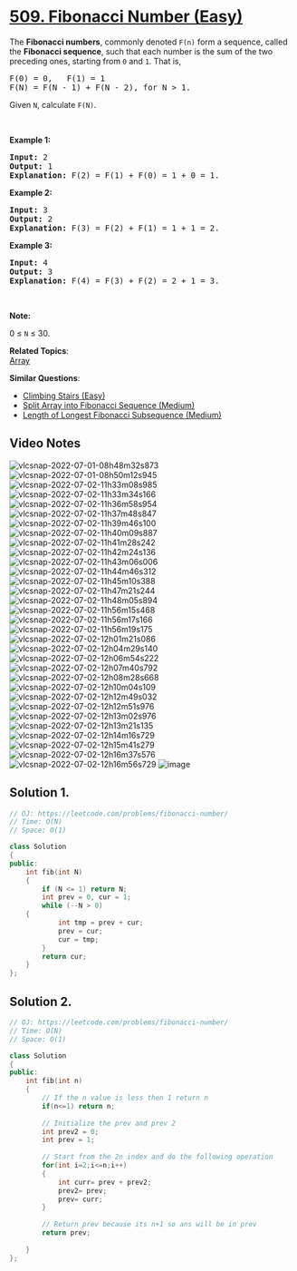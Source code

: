 # [509. Fibonacci Number (Easy)](https://leetcode.com/problems/fibonacci-number/)

<p>The&nbsp;<b>Fibonacci numbers</b>, commonly denoted&nbsp;<code>F(n)</code>&nbsp;form a sequence, called the&nbsp;<b>Fibonacci sequence</b>, such that each number is the sum of the two preceding ones, starting from <code>0</code> and <code>1</code>. That is,</p>

<pre>F(0) = 0,&nbsp; &nbsp;F(1)&nbsp;= 1
F(N) = F(N - 1) + F(N - 2), for N &gt; 1.
</pre>

<p>Given <code>N</code>, calculate <code>F(N)</code>.</p>

<p>&nbsp;</p>

<p><strong>Example 1:</strong></p>

<pre><strong>Input:</strong> 2
<strong>Output:</strong> 1
<strong>Explanation:</strong> F(2) = F(1) + F(0) = 1 + 0 = 1.
</pre>

<p><strong>Example 2:</strong></p>

<pre><strong>Input:</strong> 3
<strong>Output:</strong> 2
<strong>Explanation:</strong> F(3) = F(2) + F(1) = 1 + 1 = 2.
</pre>

<p><strong>Example 3:</strong></p>

<pre><strong>Input:</strong> 4
<strong>Output:</strong> 3
<strong>Explanation:</strong> F(4) = F(3) + F(2) = 2 + 1 = 3.
</pre>

<p>&nbsp;</p>

<p><strong>Note:</strong></p>

<p>0 ≤ <code>N</code> ≤ 30.</p>


**Related Topics**:  
[Array](https://leetcode.com/tag/array/)

**Similar Questions**:
* [Climbing Stairs (Easy)](https://leetcode.com/problems/climbing-stairs/)
* [Split Array into Fibonacci Sequence (Medium)](https://leetcode.com/problems/split-array-into-fibonacci-sequence/)
* [Length of Longest Fibonacci Subsequence (Medium)](https://leetcode.com/problems/length-of-longest-fibonacci-subsequence/)

## Video Notes

![vlcsnap-2022-07-01-08h48m32s873](https://user-images.githubusercontent.com/37560890/176990323-aeec7fd7-e136-4e9b-8194-bac5216bdb26.png)
![vlcsnap-2022-07-01-08h50m12s945](https://user-images.githubusercontent.com/37560890/176990324-332d21ec-4e0b-47d5-91da-d2cbcb6d77b9.png)
![vlcsnap-2022-07-02-11h33m08s985](https://user-images.githubusercontent.com/37560890/176990325-383f1f55-be56-478a-be24-b653eaa6e91e.png)
![vlcsnap-2022-07-02-11h33m34s166](https://user-images.githubusercontent.com/37560890/176990326-d0f0082c-996f-43c3-889b-ac0f5e52d45e.png)
![vlcsnap-2022-07-02-11h36m58s954](https://user-images.githubusercontent.com/37560890/176990328-80f6066f-bfd9-4ed1-9e1c-f19c0cfdd292.png)
![vlcsnap-2022-07-02-11h37m48s847](https://user-images.githubusercontent.com/37560890/176990329-f357ae57-71b7-4b03-b61d-d36f5462bc45.png)
![vlcsnap-2022-07-02-11h39m46s100](https://user-images.githubusercontent.com/37560890/176990330-1d116ed2-4b3e-4ad3-ae1a-2792beb12ce8.png)
![vlcsnap-2022-07-02-11h40m09s887](https://user-images.githubusercontent.com/37560890/176990331-ce29cccc-d519-4007-81b8-f2cfcfebde10.png)
![vlcsnap-2022-07-02-11h41m28s242](https://user-images.githubusercontent.com/37560890/176990332-2f10a166-b3fd-4760-9ca8-83414ddc6406.png)
![vlcsnap-2022-07-02-11h42m24s136](https://user-images.githubusercontent.com/37560890/176990334-e3d6682d-d7f5-45ab-aaa1-54ec97f65124.png)
![vlcsnap-2022-07-02-11h43m06s006](https://user-images.githubusercontent.com/37560890/176990335-0736e5ce-bdeb-4b76-8cfd-eb99625c8f60.png)
![vlcsnap-2022-07-02-11h44m46s312](https://user-images.githubusercontent.com/37560890/176990337-c0cb1585-775a-43de-98cf-e5ebad7c643b.png)
![vlcsnap-2022-07-02-11h45m10s388](https://user-images.githubusercontent.com/37560890/176990339-812e7b44-4e83-4728-9b90-2968ad264dbf.png)
![vlcsnap-2022-07-02-11h47m21s244](https://user-images.githubusercontent.com/37560890/176990342-8dc10269-2ec8-4b7f-a755-54867ef7715a.png)
![vlcsnap-2022-07-02-11h48m05s894](https://user-images.githubusercontent.com/37560890/176990344-9b70d815-930b-4dd7-ab79-3b6735be1162.png)
![vlcsnap-2022-07-02-11h56m15s468](https://user-images.githubusercontent.com/37560890/176990345-fd0b1a5b-2498-49a0-83f1-4d6eb0622f44.png)
![vlcsnap-2022-07-02-11h56m17s166](https://user-images.githubusercontent.com/37560890/176990347-4d419cd8-d696-47b4-8fa8-8dbd6d8e9b18.png)
![vlcsnap-2022-07-02-11h56m19s175](https://user-images.githubusercontent.com/37560890/176990348-ee925b99-f2c8-4e87-83d9-a5b4c0704c42.png)
![vlcsnap-2022-07-02-12h01m21s086](https://user-images.githubusercontent.com/37560890/176990349-03ba6996-26b6-458e-a3f7-d9a3c26de71d.png)
![vlcsnap-2022-07-02-12h04m29s140](https://user-images.githubusercontent.com/37560890/176990351-a48079c9-cadc-4a74-ba79-c5ad4bdeffa4.png)
![vlcsnap-2022-07-02-12h06m54s222](https://user-images.githubusercontent.com/37560890/176990352-17c24cdd-ed03-4212-826d-7746eac74829.png)
![vlcsnap-2022-07-02-12h07m40s792](https://user-images.githubusercontent.com/37560890/176990353-ab9426b3-3e6b-45a9-b5f8-5ccb7b6d2910.png)
![vlcsnap-2022-07-02-12h08m28s668](https://user-images.githubusercontent.com/37560890/176990354-e6cbecbe-0d79-4af1-ba44-ff829a1c4482.png)
![vlcsnap-2022-07-02-12h10m04s109](https://user-images.githubusercontent.com/37560890/176990355-7e424c9a-4f02-4ca8-b574-5c9d56ca93d7.png)
![vlcsnap-2022-07-02-12h12m49s032](https://user-images.githubusercontent.com/37560890/176990356-d5beb5a8-08a1-45a8-8c87-0bf9ea545eed.png)
![vlcsnap-2022-07-02-12h12m51s976](https://user-images.githubusercontent.com/37560890/176990357-bd268b15-5dc7-47db-964d-af549c6e1393.png)
![vlcsnap-2022-07-02-12h13m02s976](https://user-images.githubusercontent.com/37560890/176990358-52ecf126-71dc-4246-b828-1df93da877fc.png)
![vlcsnap-2022-07-02-12h13m21s135](https://user-images.githubusercontent.com/37560890/176990360-7f6eb658-8f42-442b-aae5-785df06cd0c9.png)
![vlcsnap-2022-07-02-12h14m16s729](https://user-images.githubusercontent.com/37560890/176990361-e122efb5-bba2-4d85-9455-441177a1183b.png)
![vlcsnap-2022-07-02-12h15m41s279](https://user-images.githubusercontent.com/37560890/176990363-fceb0783-9af2-4c8f-b076-720c50573e20.png)
![vlcsnap-2022-07-02-12h16m37s576](https://user-images.githubusercontent.com/37560890/176990365-4e6106b5-fe64-42a3-809d-ad509bfd10d8.png)
![vlcsnap-2022-07-02-12h16m56s729](https://user-images.githubusercontent.com/37560890/176990366-ef3b373b-1e96-47df-9a21-cd854f46f426.png)
![image](https://user-images.githubusercontent.com/37560890/176991835-31948d41-ef00-4d83-a299-8606bafea0d1.png)


## Solution 1.

```cpp
// OJ: https://leetcode.com/problems/fibonacci-number/
// Time: O(N)
// Space: O(1)

class Solution 
{
public:
    int fib(int N) 
    {
        if (N <= 1) return N;
        int prev = 0, cur = 1;
        while (--N > 0) 
	{
            int tmp = prev + cur;
            prev = cur;
            cur = tmp;
        }
        return cur;
    }
};
```
## Solution 2.

```cpp
// OJ: https://leetcode.com/problems/fibonacci-number/
// Time: O(N)
// Space: O(1)

class Solution 
{
public:
    int fib(int n) 
    {
        // If the n value is less then 1 return n
        if(n<=1) return n;
        
        // Initialize the prev and prev 2
        int prev2 = 0;
        int prev = 1;
        
        // Start from the 2n index and do the following operation
        for(int i=2;i<=n;i++)
        {
            int curr= prev + prev2;
            prev2= prev;
            prev= curr;
        }
        
        // Return prev because its n+1 so ans will be in prev
        return prev;
        
    }
};
```

